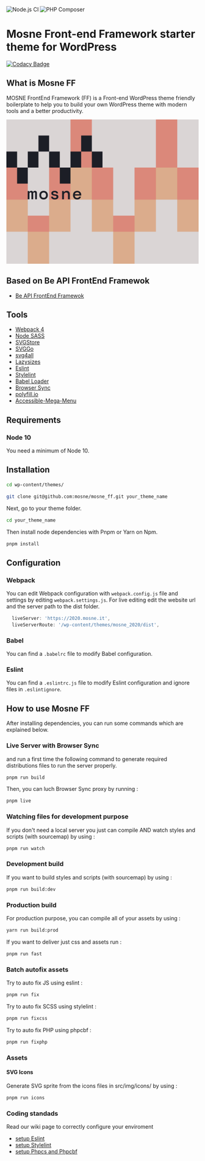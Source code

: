 ![Node.js CI](https://github.com/mosne/mosne_ff/workflows/Node.js%20CI/badge.svg?branch=master) ![PHP Composer](https://github.com/mosne/mosne_ff/workflows/PHP%20Composer/badge.svg)

# Mosne Front-end Framework starter theme for WordPress

[![Codacy Badge](https://api.codacy.com/project/badge/Grade/3d820cf47a9543a2824bfe98e68bdc66)](https://app.codacy.com/gh/mosne/mosne_ff?utm_source=github.com&utm_medium=referral&utm_content=mosne/mosne_ff&utm_campaign=Badge_Grade_Settings)

## What is Mosne FF

MOSNE FrontEnd Framework (FF) is a Front-end WordPress theme friendly boilerplate to help you to build your own WordPress theme with modern tools and a better productivity.

![MOSNE FF](screenshot.png)

## Based on Be API FrontEnd Framewok

-   [Be API FrontEnd Framewok](https://github.com/BeAPI/beapi-frontend-framework)

## Tools

-   [Webpack 4](https://www.npmjs.com/package/webpack)
-   [Node SASS](https://www.npmjs.com/package/node-sass)
-   [SVGStore](https://www.npmjs.com/package/svgstore)
-   [SVGGo](https://www.npmjs.com/package/svgstore)
-   [svg4all](https://www.marketplacerating.com/etsy/svg4all)
-   [Lazysizes](https://www.npmjs.com/package/lazysizes)
-   [Eslint](https://www.npmjs.com/package/eslint)
-   [Stylelint](https://stylelint.io/)
-   [Babel Loader](https://www.npmjs.com/package/babel-loader)
-   [Browser Sync](https://www.npmjs.com/package/browser-sync-webpack-plugin)
-   [polyfill.io](https://polyfill.io)
-   [Accessible-Mega-Menu](https://github.com/adobe-accessibility/Accessible-Mega-Menu)

## Requirements

### Node 10

You need a minimum of Node 10.

## Installation

```bash
cd wp-content/themes/
```

```bash
git clone git@github.com:mosne/mosne_ff.git your_theme_name
```

Next, go to your theme folder.

```bash
cd your_theme_name
```

Then install node dependencies with Pnpm or Yarn on Npm.

```bash
pnpm install
```

## Configuration

### Webpack

You can edit Webpack configuration with `webpack.config.js` file and settings by editing `webpack.settings.js`.
For live editing edit the website url and the server path to the dist folder.

```javascript
  liveServer: 'https://2020.mosne.it',
  liveServerRoute: '/wp-content/themes/mosne_2020/dist',
```

### Babel

You can find a `.babelrc` file to modify Babel configuration.

### Eslint

You can find a `.eslintrc.js` file to modify Eslint configuration and ignore files in `.eslintignore`.

## How to use Mosne FF

After installing dependencies, you can run some commands which are explained below.

### Live Server with Browser Sync

and run a first time the following command to generate required distributions files to run the server properly.

```bash
pnpm run build
```

Then, you can luch Browser Sync proxy by running :

```bash
pnpm live
```

### Watching files for development purpose

If you don't need a local server you just can compile AND watch styles and scripts (with sourcemap) by using :

```bash
pnpm run watch
```

### Development build

If you want to build styles and scripts (with sourcemap) by using :

```bash
pnpm run build:dev
```

### Production build

For production purpose, you can compile all of your assets by using :

```bash
yarn run build:prod
```

If you want to deliver just css and assets run :

```bash
pnpm run fast
```

### Batch autofix assets

Try to auto fix JS using eslint :

```bash
pnpm run fix
```

Try to auto fix SCSS using stylelint :

```bash
pnpm run fixcss
```

Try to auto fix PHP using phpcbf :

```bash
pnpm run fixphp
```

### Assets

#### SVG Icons

Generate SVG sprite from the icons files in src/img/icons/ by using :

```bash
pnpm run icons
```

### Coding standads

Read our wiki page to correctly configure your enviroment

-   [setup Eslint](https://github.com/mosne/mosne_ff/wiki/Eslint-setup-for-js)
-   [setup Stylelint](https://github.com/mosne/mosne_ff/wiki/Stylelint-Setup-for-Scss)
-   [setup Phpcs and Phpcbf](https://github.com/mosne/mosne_ff/wiki/Phpcs-and-Phpcbf-setup)
